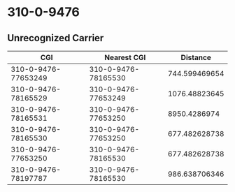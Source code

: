 # 310-0-9476
## Unrecognized Carrier


| CGI | Nearest CGI | Distance |
|-----|-------------|----------|
| 310-0-9476-77653249 | 310-0-9476-78165530 | 744.599469654 |
| 310-0-9476-78165529 | 310-0-9476-77653249 | 1076.48823645 |
| 310-0-9476-78165531 | 310-0-9476-77653250 | 8950.4286974 |
| 310-0-9476-78165530 | 310-0-9476-77653250 | 677.482628738 |
| 310-0-9476-77653250 | 310-0-9476-78165530 | 677.482628738 |
| 310-0-9476-78197787 | 310-0-9476-78165530 | 986.638706346 |
